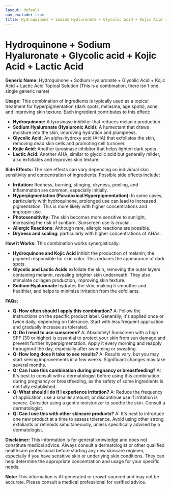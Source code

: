 ```yaml
---
layout: default
nav_exclude: true
title: Hydroquinone + Sodium Hyaluronate + Glycolic acid + Kojic Acid + Lactic Acid
---
```


# Hydroquinone + Sodium Hyaluronate + Glycolic acid + Kojic Acid + Lactic Acid

**Generic Name:** Hydroquinone + Sodium Hyaluronate + Glycolic Acid + Kojic Acid + Lactic Acid Topical Solution (This is a combination, there isn't one single generic name)


**Usage:** This combination of ingredients is typically used as a topical treatment for hyperpigmentation (dark spots, melasma, age spots), acne, and improving skin texture.  Each ingredient contributes to this effect:

* **Hydroquinone:** A tyrosinase inhibitor that reduces melanin production.
* **Sodium Hyaluronate (Hyaluronic Acid):** A humectant that draws moisture into the skin, improving hydration and plumpness.
* **Glycolic Acid:** An alpha-hydroxy acid (AHA) that exfoliates the skin, removing dead skin cells and promoting cell turnover.
* **Kojic Acid:** Another tyrosinase inhibitor that helps lighten dark spots.
* **Lactic Acid:** Another AHA, similar to glycolic acid but generally milder, also exfoliates and improves skin texture.


**Side Effects:**  The side effects can vary depending on individual skin sensitivity and concentration of ingredients. Possible side effects include:

* **Irritation:** Redness, burning, stinging, dryness, peeling, and inflammation are common, especially initially.
* **Hyperpigmentation (Paradoxical Hyperpigmentation):** In some cases, particularly with hydroquinone, prolonged use can lead to increased pigmentation. This is more likely with higher concentrations and improper use.
* **Photosensitivity:** The skin becomes more sensitive to sunlight, increasing the risk of sunburn.  Sunscreen use is crucial.
* **Allergic Reactions:** Although rare, allergic reactions are possible.
* **Dryness and scaling:** particularly with higher concentrations of AHAs.


**How it Works:** This combination works synergistically:

* **Hydroquinone and Kojic Acid** inhibit the production of melanin, the pigment responsible for skin color. This reduces the appearance of dark spots.
* **Glycolic and Lactic Acids** exfoliate the skin, removing the outer layers containing melanin, revealing brighter skin underneath. They also stimulate collagen production, improving skin texture.
* **Sodium Hyaluronate** hydrates the skin, making it smoother and healthier, and helps to minimize irritation from the exfoliants.


**FAQs:**

* **Q: How often should I apply this combination?** A:  Follow the instructions on the specific product label.  Generally, it's applied once or twice daily, depending on tolerance. Start with less frequent application and gradually increase as tolerated.
* **Q: Do I need to use sunscreen?** A: Absolutely!  Sunscreen with a high SPF (30 or higher) is essential to protect your skin from sun damage and prevent further hyperpigmentation. Apply it every morning and reapply throughout the day, especially after swimming or sweating.
* **Q: How long does it take to see results?** A: Results vary, but you may start seeing improvements in a few weeks.  Significant changes may take several months.
* **Q: Can I use this combination during pregnancy or breastfeeding?** A:  It's best to consult with a dermatologist before using this combination during pregnancy or breastfeeding, as the safety of some ingredients is not fully established.
* **Q: What should I do if I experience irritation?** A: Reduce the frequency of application, use a smaller amount, or discontinue use if irritation is severe.  Consider using a gentle moisturizer to soothe the skin. Consult a dermatologist.
* **Q:  Can I use this with other skincare products?** A:  It's best to introduce one new product at a time to assess tolerance.  Avoid using other strong exfoliants or retinoids simultaneously, unless specifically advised by a dermatologist.


**Disclaimer:** This information is for general knowledge and does not constitute medical advice. Always consult a dermatologist or other qualified healthcare professional before starting any new skincare regimen, especially if you have sensitive skin or underlying skin conditions.  They can help determine the appropriate concentration and usage for your specific needs.


**Note:** This information is AI-generated or crowd-sourced and may not be accurate. Please consult a medical professional for verified advice.